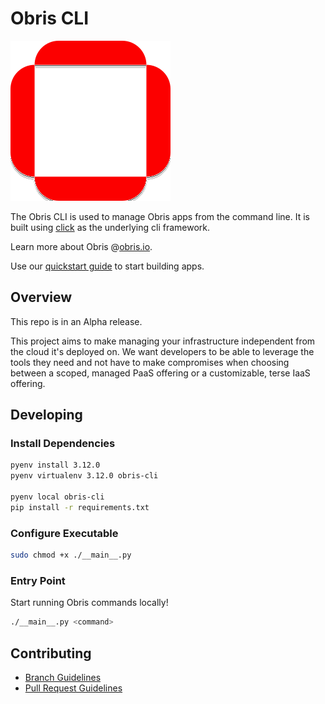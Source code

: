 # Obris CLI
![Obris logo](./assets/images/obris-logo.svg)

The Obris CLI is used to manage Obris apps from the command line. 
It is built using [click](https://click.palletsprojects.com/en/8.1.x/) 
as the underlying cli framework.  

Learn more about Obris @[obris.io](https://obris.io).

Use our [quickstart guide](https://www.obris.io/docs/quickstart) to start building apps.

## Overview

This repo is in an Alpha release. 

This project aims to make managing your infrastructure independent from the cloud it's deployed on.  We want developers 
to be able to leverage the tools they need and not have to make compromises when choosing between a scoped, managed 
PaaS offering or a customizable, terse IaaS offering.

## Developing

### Install Dependencies

```bash
pyenv install 3.12.0
pyenv virtualenv 3.12.0 obris-cli

pyenv local obris-cli
pip install -r requirements.txt
```

### Configure Executable

```bash
sudo chmod +x ./__main__.py
```

### Entry Point

Start running Obris commands locally!

```bash
./__main__.py <command>
```

## Contributing

* [Branch Guidelines](docs/contributing/branch_guidelines.md)
* [Pull Request Guidelines](./.github/PULL_REQUEST_TEMPLATE.md)

